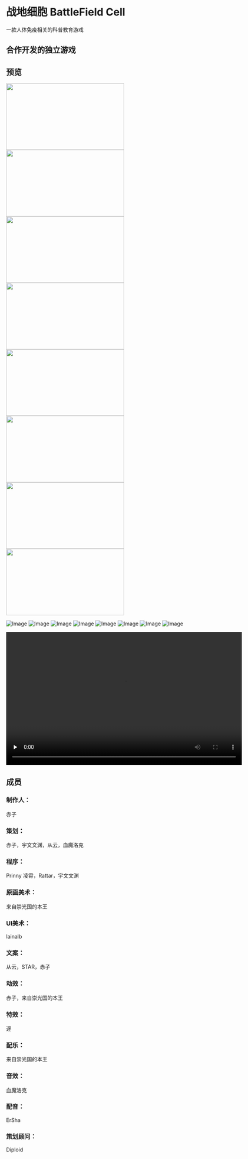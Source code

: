 # 战地细胞 BattleField Cell 
一款人体免疫相关的科普教育游戏
## 合作开发的独立游戏
## 预览
<img src="https://battlefieldcell-1251780400.cos.ap-chengdu.myqcloud.com/a.png" height="180" width="320" />
<img src="https://battlefieldcell-1251780400.cos.ap-chengdu.myqcloud.com/b.gif" height="180" width="320" />
<img src="https://battlefieldcell-1251780400.cos.ap-chengdu.myqcloud.com/c.jpg" height="180" width="320" />
<img src="https://battlefieldcell-1251780400.cos.ap-chengdu.myqcloud.com/d.png" height="180" width="320" />
<img src="https://battlefieldcell-1251780400.cos.ap-chengdu.myqcloud.com/e.jpg" height="180" width="320" />
<img src="https://battlefieldcell-1251780400.cos.ap-chengdu.myqcloud.com/f.jpg" height="180" width="320" />
<img src="https://battlefieldcell-1251780400.cos.ap-chengdu.myqcloud.com/g.jpg" height="180" width="320" />
<img src="https://battlefieldcell-1251780400.cos.ap-chengdu.myqcloud.com/h.jpg" height="180" width="320" />

![Image](https://battlefieldcell-1251780400.cos.ap-chengdu.myqcloud.com/a.png)
![Image](https://battlefieldcell-1251780400.cos.ap-chengdu.myqcloud.com/b.gif)
![Image](https://battlefieldcell-1251780400.cos.ap-chengdu.myqcloud.com/c.jpg)
![Image](https://battlefieldcell-1251780400.cos.ap-chengdu.myqcloud.com/d.png)
![Image](https://battlefieldcell-1251780400.cos.ap-chengdu.myqcloud.com/e.jpg)
![Image](https://battlefieldcell-1251780400.cos.ap-chengdu.myqcloud.com/f.jpg)
![Image](https://battlefieldcell-1251780400.cos.ap-chengdu.myqcloud.com/g.jpg)
![Image](https://battlefieldcell-1251780400.cos.ap-chengdu.myqcloud.com/h.jpg)

<video id="video" controls="" preload="none" poster="" height="360" width="640">
      <source id="mp4" src="https://battlefieldcell-1251780400.cos.ap-chengdu.myqcloud.com/BattlefieldCell.mp4" type="video/mp4">
      <p>Your user agent does not support the HTML5 Video element.</p>
</video>

## 成员
### 制作人：
赤子
### 策划：
赤子，宇文文渊，从云，血魔洛克
### 程序：
Prinny 凌霄，Rattar，宇文文渊
### 原画美术：
来自崇光国的本王
### UI美术：
lainalb
### 文案：
从云，STAR，赤子
### 动效：
赤子，来自崇光国的本王
### 特效：
逐
### 配乐：
来自崇光国的本王
### 音效：
血魔洛克
### 配音：
ErSha
### 策划顾问：
Diploid
